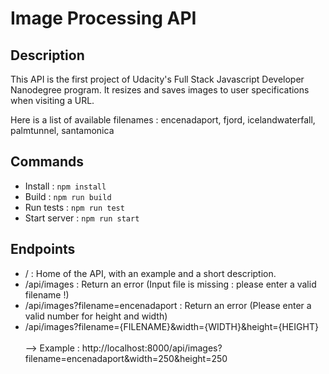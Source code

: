 # Image Processing API

## Description

This API is the first project of Udacity's Full Stack Javascript Developer Nanodegree program.
It resizes and saves images to user specifications when visiting a URL.

Here is a list of available filenames : encenadaport, fjord, icelandwaterfall, palmtunnel, santamonica

## Commands

- Install : `npm install `
- Build : `npm run build `
- Run tests : `npm run test `
- Start server : `npm run start `

## Endpoints

- / : Home of the API, with an example and a short description.
- /api/images : Return an error (Input file is missing : please enter a valid filename !)
- /api/images?filename=encenadaport : Return an error (Please enter a valid number for height and width)
- /api/images?filename={FILENAME}&width={WIDTH}&height={HEIGHT} <br/><br/>
--> Example : http://localhost:8000/api/images?filename=encenadaport&width=250&height=250

